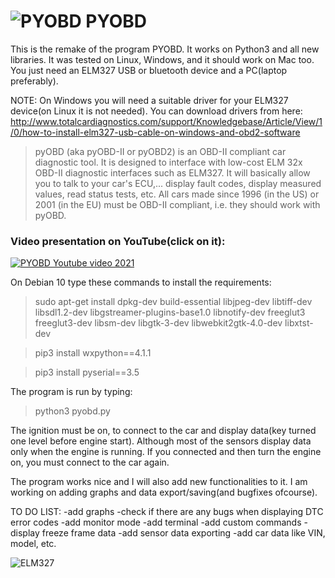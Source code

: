 # ![PYOBD](/pyobd.gif) PYOBD 

This is the remake of the program PYOBD. It works on Python3 and all new libraries. It was tested on Linux, Windows, and it should work on Mac too. You just need an ELM327 USB or bluetooth device and a PC(laptop preferably).

NOTE: On Windows you will need a suitable driver for your ELM327 device(on Linux it is not needed). You can download drivers from here:  http://www.totalcardiagnostics.com/support/Knowledgebase/Article/View/1/0/how-to-install-elm327-usb-cable-on-windows-and-obd2-software

> pyOBD (aka pyOBD-II or pyOBD2) is an OBD-II compliant car diagnostic tool. It is designed to interface with low-cost ELM 32x OBD-II diagnostic interfaces such as ELM327. It will basically allow you to talk to your car's ECU,... display fault codes, display measured values, read status tests, etc. All cars made since 1996 (in the US) or 2001 (in the EU) must be OBD-II compliant, i.e. they should work with pyOBD.

### Video presentation on YouTube(click on it):
[![PYOBD Youtube video 2021](https://img.youtube.com/vi/l_220gVh2lY/0.jpg)](https://www.youtube.com/watch?v=l_220gVh2lY)

On Debian 10 type these commands to install the requirements:

> sudo apt-get install dpkg-dev build-essential libjpeg-dev libtiff-dev libsdl1.2-dev libgstreamer-plugins-base1.0 libnotify-dev freeglut3 freeglut3-dev libsm-dev libgtk-3-dev libwebkit2gtk-4.0-dev libxtst-dev

> pip3 install wxpython==4.1.1

> pip3 install pyserial==3.5

The program is run by typing: 
> python3 pyobd.py

The ignition must be on, to connect to the car and display data(key turned one level before engine start). Although most of the sensors display data only when the engine is running. If you connected and then turn the engine on, you must connect to the car again.

The program works nice and I will also add new functionalities to it. I am working on adding graphs and data export/saving(and bugfixes ofcourse).

TO DO LIST:
-add graphs 
-check if there are any bugs when displaying DTC error codes 
-add monitor mode 
-add terminal 
-add custom commands 
-display freeze frame data 
-add sensor data exporting 
-add car data like VIN, model, etc. 

![ELM327](/elm327.jpg)
